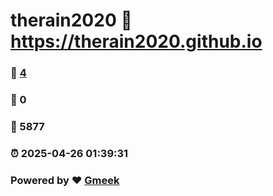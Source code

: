 # therain2020 :link: https://therain2020.github.io 
### :page_facing_up: [4](https://therain2020.github.io/tag.html) 
### :speech_balloon: 0 
### :hibiscus: 5877 
### :alarm_clock: 2025-04-26 01:39:31 
### Powered by :heart: [Gmeek](https://github.com/Meekdai/Gmeek)
